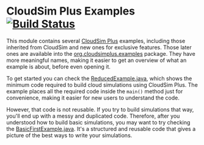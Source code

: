 # CloudSim Plus Examples [![Build Status](https://github.com/cloudsimplus/cloudsimplus-examples/actions/workflows/maven.yml/badge.svg)](https://github.com/cloudsimplus/cloudsimplus-examples/actions/workflows/maven.yml)

This module contains several [CloudSim Plus](https://github.com/cloudsimplus/cloudsimplus) examples,
including those inherited from CloudSim and new ones for exclusive features. 
Those later ones are available into the [org.cloudsimplus.examples](src/main/java/org/cloudsimplus/examples) package.
They have more meaningful names, making it easier to get an overview of what an example is about, before even opening it.

To get started you can check the [ReducedExample.java](src/main/java/org/cloudsimplus/examples/ReducedExample.java), 
which shows the minimum code required to build cloud simulations using CloudSim Plus. 
The example places all the required code inside the `main()` method just for convenience, making it easier for new users to understand the code. 

However, that code is not reusable. If you try to build simulations that way, you'll end up with a messy and duplicated code.
Therefore, after you understood how to build basic simulations, you may want to try checking the [BasicFirstExample.java](src/main/java/org/cloudsimplus/examples/BasicFirstExample.java). It's a structured and reusable code that gives a picture of the best ways to write your simulations.

